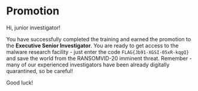# Promotion

Hi, junior investigator!

You have successfully completed the training and earned the promotion to the __Executive Senior Investigator__. You are ready to get access to the malware research facility - just enter the code `FLAG{Jb91-XGSI-05xR-kqgQ}` and save the world from the RANSOMVID-20 imminent threat. Remember - many of our experienced investigators have been already digitally quarantined, so be careful!

Good luck!